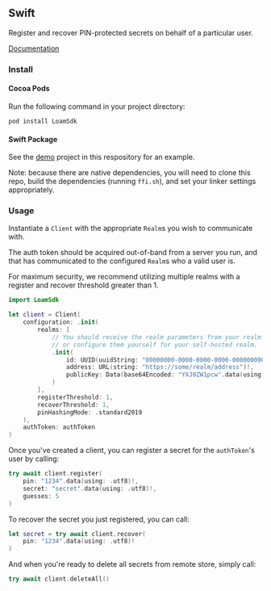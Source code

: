 ## Swift

Register and recover PIN-protected secrets on behalf of a particular user.

[Documentation](http://34.160.204.87/swift/documentation/loamsdk/)

### Install

#### Cocoa Pods

Run the following command in your project directory:

```
pod install LoamSdk
```

#### Swift Package

See the [demo](demo) project in this respository for an example.

Note: because there are native dependencies, you will need to clone
this repo, build the dependencies (running `ffi.sh`), and set your
linker settings appropriately.

### Usage

Instantiate a `Client` with the appropriate `Realm`s you wish to communicate with.

The auth token should be acquired out-of-band from a server you run, and that has communicated to the configured `Realm`s who a valid user is.

For maximum security, we recommend utilizing multiple realms with a register and recover threshold greater than 1.

```swift
import LoamSdk

let client = Client(
    configuration: .init(
        realms: [
            // You should receive the realm parameters from your realm provider,
            // or configure them yourself for your self-hosted realm.
            .init(
                id: UUID(uuidString: "00000000-0000-0000-0000-000000000000")!,
                address: URL(string: "https://some/realm/address")!,
                publicKey: Data(base64Encoded: "YXJ0ZW1pcw".data(using: .utf8)!)!
            )
        ],
        registerThreshold: 1,
        recoverThreshold: 1,
        pinHashingMode: .standard2019
    ),
    authToken: authToken
)
```

Once you've created a client, you can register a secret for the `authToken`'s user by calling:

```swift
try await client.register(
    pin: "1234".data(using: .utf8)!,
    secret: "secret".data(using: .utf8)!,
    guesses: 5
)
```

To recover the secret you just registered, you can call:

```swift
let secret = try await client.recover(
    pin: "1234".data(using: .utf8)!
)
```

And when you're ready to delete all secrets from remote store, simply call:

```swift
try await client.deleteAll()
```
